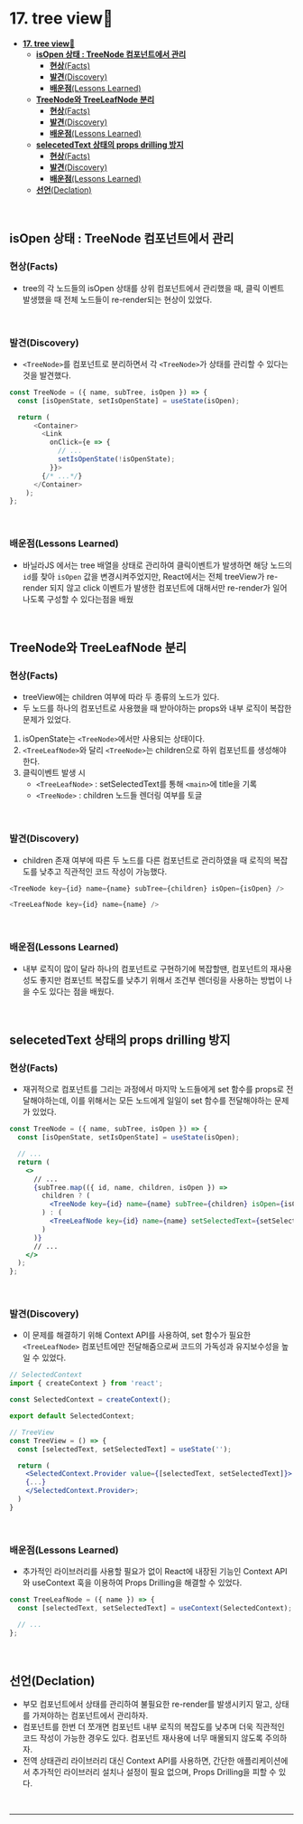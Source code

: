 # **17. tree view🌳**

- [**17. tree view🌳**](#17-tree-view)
  - [**isOpen 상태 : TreeNode 컴포넌트에서 관리**](#isopen-상태--treenode-컴포넌트에서-관리)
    - [**현상**(Facts)](#현상facts)
    - [**발견**(Discovery)](#발견discovery)
    - [**배운점**(Lessons Learned)](#배운점lessons-learned)
  - [**TreeNode와 TreeLeafNode 분리**](#treenode와-treeleafnode-분리)
    - [**현상**(Facts)](#현상facts-1)
    - [**발견**(Discovery)](#발견discovery-1)
    - [**배운점**(Lessons Learned)](#배운점lessons-learned-1)
  - [**selecetedText 상태의 props drilling 방지**](#selecetedtext-상태의-props-drilling-방지)
    - [**현상**(Facts)](#현상facts-2)
    - [**발견**(Discovery)](#발견discovery-2)
    - [**배운점**(Lessons Learned)](#배운점lessons-learned-2)
  - [**선언**(Declation)](#선언declation)

<br>

## **isOpen 상태 : TreeNode 컴포넌트에서 관리**

### **현상**(Facts)

- tree의 각 노드들의 isOpen 상태를 상위 컴포넌트에서 관리했을 때, 클릭 이벤트 발생했을 때 전체 노드들이 re-render되는 현상이 있었다.

<br>

### **발견**(Discovery)

- `<TreeNode>`를 컴포넌트로 분리하면서 각 `<TreeNode>`가 상태를 관리할 수 있다는 것을 발견했다.

```js
const TreeNode = ({ name, subTree, isOpen }) => {
  const [isOpenState, setIsOpenState] = useState(isOpen);

  return (
      <Container>
        <Link
          onClick={e => {
            // ...
            setIsOpenState(!isOpenState);
          }}>
        {/* ...*/}
      </Container>
    );
};

```

<br>

### **배운점**(Lessons Learned)

- 바닐라JS 에서는 tree 배열을 상태로 관리하여 클릭이벤트가 발생하면 해당 노드의 `id`를 찾아 `isOpen` 값을 변경시켜주었지만, React에서는 전체 treeView가 re-render 되지 않고 click 이벤트가 발생한 컴포넌트에 대해서만 re-render가 일어나도록 구성할 수 있다는점을 배웠

<br>

## **TreeNode와 TreeLeafNode 분리**

### **현상**(Facts)

- treeView에는 children 여부에 따라 두 종류의 노드가 있다.
- 두 노드를 하나의 컴포넌트로 사용했을 때 받아야하는 props와 내부 로직이 복잡한 문제가 있었다.

1.  isOpenState는 `<TreeNode>`에서만 사용되는 상태이다.
2.  `<TreeLeafNode>`와 달리 `<TreeNode>`는 children으로 하위 컴포넌트를 생성해야 한다.
3.  클릭이벤트 발생 시
    - `<TreeLeafNode>` : setSelectedText를 통해 `<main>`에 title을 기록
    - `<TreeNode>` : children 노드들 렌더링 여부를 토글

<br>

### **발견**(Discovery)

- children 존재 여부에 따른 두 노드를 다른 컴포넌트로 관리하였을 때 로직의 복잡도를 낮추고 직관적인 코드 작성이 가능했다.

```js
<TreeNode key={id} name={name} subTree={children} isOpen={isOpen} />
```

```js
<TreeLeafNode key={id} name={name} />
```

  <br>

### **배운점**(Lessons Learned)

- 내부 로직이 많이 달라 하나의 컴포넌트로 구현하기에 복잡할땐, 컴포넌트의 재사용성도 좋지만 컴포넌트 복잡도를 낮추기 위해서 조건부 렌더링을 사용하는 방법이 나을 수도 있다는 점을 배웠다.

<br>

## **selecetedText 상태의 props drilling 방지**

### **현상**(Facts)

- 재귀적으로 컴포넌트를 그리는 과정에서 마지막 노드들에게 set 함수를 props로 전달해야하는데, 이를 위해서는 모든 노드에게 일일이 set 함수를 전달해야하는 문제가 있었다.

```jsx
const TreeNode = ({ name, subTree, isOpen }) => {
  const [isOpenState, setIsOpenState] = useState(isOpen);

  // ...
  return (
    <>
      // ...
      {subTree.map(({ id, name, children, isOpen }) =>
        children ? (
          <TreeNode key={id} name={name} subTree={children} isOpen={isOpen} setSelectedText={setSelectedText} />
        ) : (
          <TreeLeafNode key={id} name={name} setSelectedText={setSelectedText} />
        )
      )}
      // ...
    </>
  );
};
```

<br>

### **발견**(Discovery)

- 이 문제를 해결하기 위해 Context API를 사용하여, set 함수가 필요한 `<TreeLeafNode>` 컴포넌트에만 전달해줌으로써 코드의 가독성과 유지보수성을 높일 수 있었다.

```js
// SelectedContext
import { createContext } from 'react';

const SelectedContext = createContext();

export default SelectedContext;
```

```jsx
// TreeView
const TreeView = () => {
  const [selectedText, setSelectedText] = useState('');

  return (
    <SelectedContext.Provider value={[selectedText, setSelectedText]}>
    {...}
    </SelectedContext.Provider>;
  )
}
```

<br>

### **배운점**(Lessons Learned)

- 추가적인 라이브러리를 사용할 필요가 없이 React에 내장된 기능인 Context API와 useContext 훅을 이용하여 Props Drilling을 해결할 수 있었다.

```jsx
const TreeLeafNode = ({ name }) => {
  const [selectedText, setSelectedText] = useContext(SelectedContext);

  // ...
};
```

<br>

## **선언**(Declation)

- 부모 컴포넌트에서 상태를 관리하여 불필요한 re-render를 발생시키지 말고, 상태를 가져야하는 컴포넌트에서 관리하자.
- 컴포넌트를 한번 더 쪼개면 컴포넌트 내부 로직의 복잡도를 낮추며 더욱 직관적인 코드 작성이 가능한 경우도 있다. 컴포넌트 재사용에 너무 매몰되지 않도록 주의하자.
- 전역 상태관리 라이브러리 대신 Context API를 사용하면, 간단한 애플리케이션에서 추가적인 라이브러리 설치나 설정이 필요 없으며, Props Drilling을 피할 수 있다.

<br>

---
